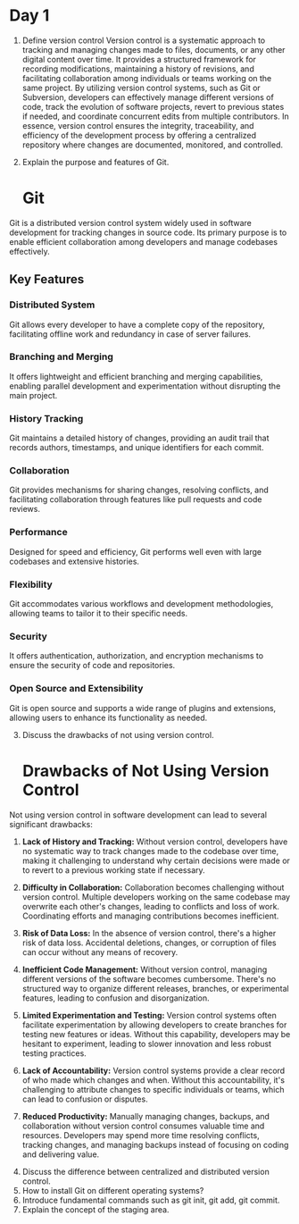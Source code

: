 # Day 1
1) Define version control
   Version control is a systematic approach to tracking and managing changes made to files, documents, or any other digital content over time. It provides a structured framework for recording modifications, maintaining a history of revisions, and facilitating collaboration among individuals or teams working on the same project. By utilizing version control systems, such as Git or Subversion, developers can effectively manage different versions of code, track the evolution of software projects, revert to previous states if needed, and coordinate concurrent edits from multiple contributors. In essence, version control ensures the integrity, traceability, and efficiency of the development process by offering a centralized repository where changes are documented, monitored, and controlled.

2) Explain the purpose and features of Git.
   # Git

Git is a distributed version control system widely used in software development for tracking changes in source code. Its primary purpose is to enable efficient collaboration among developers and manage codebases effectively.

## Key Features

### Distributed System
Git allows every developer to have a complete copy of the repository, facilitating offline work and redundancy in case of server failures.

### Branching and Merging
It offers lightweight and efficient branching and merging capabilities, enabling parallel development and experimentation without disrupting the main project.

### History Tracking
Git maintains a detailed history of changes, providing an audit trail that records authors, timestamps, and unique identifiers for each commit.

### Collaboration
Git provides mechanisms for sharing changes, resolving conflicts, and facilitating collaboration through features like pull requests and code reviews.

### Performance
Designed for speed and efficiency, Git performs well even with large codebases and extensive histories.

### Flexibility
Git accommodates various workflows and development methodologies, allowing teams to tailor it to their specific needs.

### Security
It offers authentication, authorization, and encryption mechanisms to ensure the security of code and repositories.

### Open Source and Extensibility
Git is open source and supports a wide range of plugins and extensions, allowing users to enhance its functionality as needed.

3) Discuss the drawbacks of not using version control.
   # Drawbacks of Not Using Version Control

Not using version control in software development can lead to several significant drawbacks:

1. **Lack of History and Tracking:** Without version control, developers have no systematic way to track changes made to the codebase over time, making it challenging to understand why certain decisions were made or to revert to a previous working state if necessary.

2. **Difficulty in Collaboration:** Collaboration becomes challenging without version control. Multiple developers working on the same codebase may overwrite each other's changes, leading to conflicts and loss of work. Coordinating efforts and managing contributions becomes inefficient.

3. **Risk of Data Loss:** In the absence of version control, there's a higher risk of data loss. Accidental deletions, changes, or corruption of files can occur without any means of recovery.

4. **Inefficient Code Management:** Without version control, managing different versions of the software becomes cumbersome. There's no structured way to organize different releases, branches, or experimental features, leading to confusion and disorganization.

5. **Limited Experimentation and Testing:** Version control systems often facilitate experimentation by allowing developers to create branches for testing new features or ideas. Without this capability, developers may be hesitant to experiment, leading to slower innovation and less robust testing practices.

6. **Lack of Accountability:** Version control systems provide a clear record of who made which changes and when. Without this accountability, it's challenging to attribute changes to specific individuals or teams, which can lead to confusion or disputes.

7. **Reduced Productivity:** Manually managing changes, backups, and collaboration without version control consumes valuable time and resources. Developers may spend more time resolving conflicts, tracking changes, and managing backups instead of focusing on coding and delivering value.


4) Discuss the difference between centralized and distributed version control.
5) How to install Git on different operating systems?
6) Introduce fundamental commands such as git init, git add, git commit.
7) Explain the concept of the staging area.
